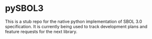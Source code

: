 # pySBOL3
This is a stub repo for the native python implementation of SBOL 3.0 specification.  It is currently being used to track development plans and feature requests for the next library.
